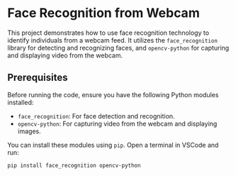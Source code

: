 # Face Recognition from Webcam

This project demonstrates how to use face recognition technology to identify individuals from a webcam feed. It utilizes the `face_recognition` library for detecting and recognizing faces, and `opencv-python` for capturing and displaying video from the webcam.

## Prerequisites

Before running the code, ensure you have the following Python modules installed:

- `face_recognition`: For face detection and recognition.
- `opencv-python`: For capturing video from the webcam and displaying images.

You can install these modules using `pip`. Open a terminal in VSCode and run:

```bash
pip install face_recognition opencv-python

